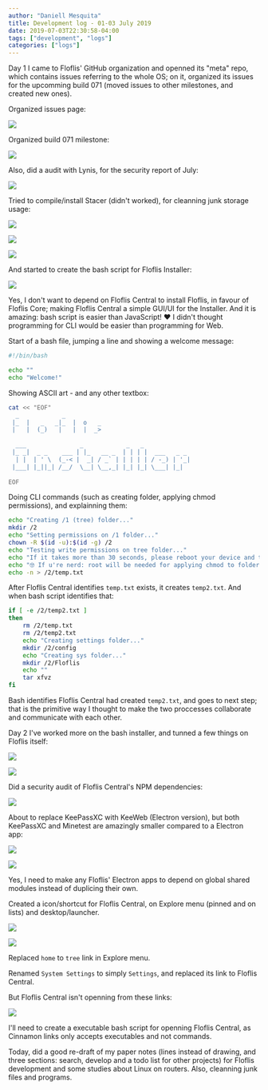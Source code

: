 ```yaml
---
author: "Daniell Mesquita"
title: Development log - 01-03 July 2019
date: 2019-07-03T22:30:58-04:00
tags: ["development", "logs"]
categories: ["logs"]
---
```


Day 1 I came to Floflis' GitHub organization and openned its "meta" repo, which contains issues referring to the whole OS; on it, organized its issues for the upcomming build 071 (moved issues to other milestones, and created new ones).

Organized issues page:

![](../../../img/posts/development-log-01-03-july-2019/1.png)

Organized build 071 milestone:

![](../../../img/posts/development-log-01-03-july-2019/2.png)

Also, did a audit with Lynis, for the security report of July:

![](../../../img/posts/development-log-01-03-july-2019/3.png)

Tried to compile/install Stacer (didn't worked), for cleanning junk storage usage:

![](../../../img/posts/development-log-01-03-july-2019/4.png)

![](../../../img/posts/development-log-01-03-july-2019/5.png)

![](../../../img/posts/development-log-01-03-july-2019/6.png)

And started to create the bash script for Floflis Installer:

![](../../../img/posts/development-log-01-03-july-2019/7.png)

Yes, I don't want to depend on Floflis Central to install Floflis, in favour of Floflis Core; making Floflis Central a simple GUI/UI for the Installer. And it is amazing: bash script is easier than JavaScript! ❤ I didn't thought programming for CLI would be easier than programming for Web.

Start of a bash file, jumping a line and showing a welcome message:

```bash
#!/bin/bash

echo ""
echo "Welcome!"
```

Showing ASCII art - and any other textbox:

```bash
cat << "EOF"
  _            _           
 |_  |   _   _|_  |  o   _ 
 |   |  (_)   |   |  |  _> 
                           
  ___               _            _   _             
 |_ _|  _ _    ___ | |_   __ _  | | | |  ___   _ _ 
  | |  | ' \  (_-< |  _| / _` | | | | | / -_) | '_|
 |___| |_||_| /__/  \__| \__,_| |_| |_| \___| |_|  
                                                   
EOF
```

Doing CLI commands (such as creating folder, applying chmod permissions), and explainning them:

```bash
echo "Creating /1 (tree) folder..."
mkdir /2
echo "Setting permissions on /1 folder..."
chown -R $(id -u):$(id -g) /2
echo "Testing write permissions on tree folder..."
echo "If it takes more than 30 seconds, please reboot your device and try again."
echo "🤓 If u're nerd: root will be needed for applying chmod to folder. So, instead of being owned by root, tree folder will be writable by you as normal user."
echo -n > /2/temp.txt
```

After Floflis Central identifies `temp.txt` exists, it creates `temp2.txt`. And when bash script identifies that:

```bash
if [ -e /2/temp2.txt ]
then
    rm /2/temp.txt
    rm /2/temp2.txt
    echo "Creating settings folder..."
    mkdir /2/config
    echo "Creating sys folder..."
    mkdir /2/Floflis
    echo ""
    tar xfvz 
fi
```

Bash identifies Floflis Central had created `temp2.txt`, and goes to next step; that is the primitive way I thought to make the two proccesses collaborate and communicate with each other.

Day 2 I've worked more on the bash installer, and tunned a few things on Floflis itself:

![](../../../img/posts/development-log-01-03-july-2019/8.png)

![](../../../img/posts/development-log-01-03-july-2019/9.png)

Did a security audit of Floflis Central's NPM dependencies:

![](../../../img/posts/development-log-01-03-july-2019/16.png)

About to replace KeePassXC with KeeWeb (Electron version), but both KeePassXC and Minetest are amazingly smaller compared to a Electron app:

![](../../../img/posts/development-log-01-03-july-2019/17.png)

![](../../../img/posts/development-log-01-03-july-2019/19.png)

Yes, I need to make any Floflis' Electron apps to depend on global shared modules instead of duplicing their own.

Created a icon/shortcut for Floflis Central, on Explore menu (pinned and on lists) and desktop/launcher.

![](../../../img/posts/development-log-01-03-july-2019/10.png)

![](../../../img/posts/development-log-01-03-july-2019/12.png)

Replaced `home` to `tree` link in Explore menu.

Renamed `System Settings` to simply `Settings`, and replaced its link to Floflis Central.

But Floflis Central isn't openning from these links:

![](../../../img/posts/development-log-01-03-july-2019/15.png)

I'll need to create a executable bash script for openning Floflis Central, as Cinnamon links only accepts executables and not commands.

Today, did a good re-draft of my paper notes (lines instead of drawing, and three sections: search, develop and a todo list for other projects) for Floflis development and some studies about Linux on routers. Also, cleanning junk files and programs.
